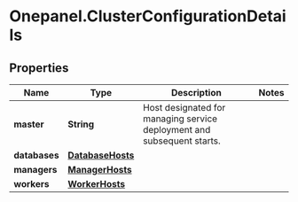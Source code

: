 # Onepanel.ClusterConfigurationDetails

## Properties
Name | Type | Description | Notes
------------ | ------------- | ------------- | -------------
**master** | **String** | Host designated for managing service deployment and subsequent starts. | 
**databases** | [**DatabaseHosts**](DatabaseHosts.md) |  | 
**managers** | [**ManagerHosts**](ManagerHosts.md) |  | 
**workers** | [**WorkerHosts**](WorkerHosts.md) |  | 


